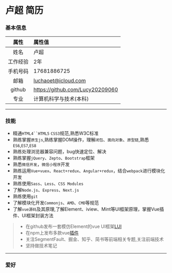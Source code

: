 
# 卢超 简历

### 基本信息

|   属性 |  属性值  						|
| :----: | :------------------------------- |
| 姓名   |卢超								|
|工作经验|2年								|
|手机号码|17681886725						|
|  邮箱  |luchaoet@icloud.com				|
| github |https://github.com/Lucy20209060	|
|  专业  |计算机科学与技术(本科)			|

***

### 技能

- 精通`HTML4``HTML5` `CSS3`规范,熟悉W3C标准
- 熟练掌握`原生js`,熟练掌握DOM操作，理解`闭包`、`面向对象`、`原型链`,熟悉`ES6`,`ES7`,`ES8`
- 熟练处理浏览器兼容问题，bug快速定位、解决
- 熟练掌握`jQuery`、`Zepto`、`Bootstrap`框架
- 熟悉`微信开发`，`微信小程序`开发
- 熟练运用`Vue+vuex`、`React+redux`、`Angular+redux`，结合`webpack`进行模块化开发
- 熟练使用`Sass`、`Less`、`CSS Modules`
- 了解`Node.js`、`Express`、`Next.js`
- 熟练使用`git`
- 了解模块化开发`Commonjs`、`AMD`、`CMD`等规范
- 了解`vue源码`及其原理,了解Element、iview、Mint等UI框架原理，掌握Vue插件、UI框架封装方法

>- 在github发布一套模仿Element的vue UI框架[LUI](https://github.com/Lucy20209060/LUI "LUI")<br />
>- 在npm上发布多款vue[插件](https://www.npmjs.com/~luchao)<br />
>- 关注SegmentFault、掘金、知乎、简书等前端相关专题,关注前端技术<br />
>- 坚持做技术笔记

***

### 爱好
